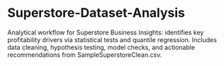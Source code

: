# Superstore-Dataset-Analysis
Analytical workflow for Superstore Business Insights: identifies key profitability drivers via statistical tests and quantile regression. Includes data cleaning, hypothesis testing, model checks, and actionable recommendations from SampleSuperstoreClean.csv.
